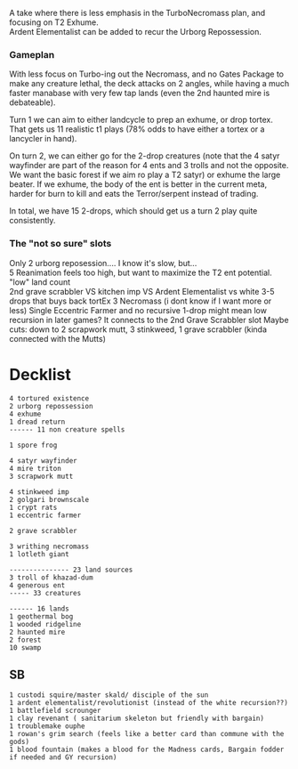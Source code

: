 A take where there is less emphasis in the TurboNecromass plan, and focusing on T2 Exhume.  
Ardent Elementalist can be added to recur the Urborg Repossession.

### Gameplan
With less focus on Turbo-ing out the Necromass, and no Gates Package to make any creature lethal, the deck attacks on 2 angles, while having a much faster manabase with very few tap lands (even the 2nd haunted mire is debateable).

Turn 1 we can aim to either landcycle to prep an exhume, or drop tortex. That gets us 11 realistic t1 plays (78% odds to have either a tortex or a lancycler in hand).

On turn 2, we can either go for the 2-drop creatures (note that the 4 satyr wayfinder are part of the reason for 4 ents and 3 trolls and not the opposite. We want the basic forest if we aim ro play a T2 satyr) or exhume the large beater. If we exhume, the body of the ent is better in the current meta, harder for burn to kill and eats the Terror/serpent instead of trading.

In total, we have 15 2-drops, which should get us a turn 2 play quite consistently. 

### The "not so sure" slots
Only 2 urborg reposession.... I know it's slow, but...  
5 Reanimation feels too high, but want to maximize the T2 ent potential.  
"low" land count  
2nd grave scrabbler VS kitchen imp VS Ardent Elementalist vs white 3-5 drops that buys back tortEx
3 Necromass (i dont know if I want more or less)
Single Eccentric Farmer and no recursive 1-drop might mean low recursion in later games? It connects to the 2nd Grave Scrabbler slot
Maybe cuts: down to 2 scrapwork mutt, 3 stinkweed, 1 grave scrabbler (kinda connected with the Mutts)


# Decklist
    4 tortured existence
    2 urborg repossession
    4 exhume
    1 dread return
    ------ 11 non creature spells

    1 spore frog

    4 satyr wayfinder
    4 mire triton
    3 scrapwork mutt

    4 stinkweed imp
    2 golgari brownscale
    1 crypt rats
    1 eccentric farmer
    
    2 grave scrabbler
    
    3 writhing necromass
    1 lotleth giant

    --------------- 23 land sources
    3 troll of khazad-dum
    4 generous ent
    ----- 33 creatures

    ------ 16 lands
    1 geothermal bog
    1 wooded ridgeline
    2 haunted mire
    2 forest
    10 swamp

## SB
    1 custodi squire/master skald/ disciple of the sun
    1 ardent elementalist/revolutionist (instead of the white recursion??)
    1 battlefield scrounger
    1 clay revenant ( sanitarium skeleton but friendly with bargain)
    1 troublemake ouphe
    1 rowan's grim search (feels like a better card than commune with the gods)
    1 blood fountain (makes a blood for the Madness cards, Bargain fodder if needed and GY recursion)
